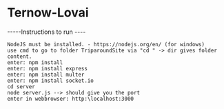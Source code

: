 # Ternow-Lovai


-----Instructions to run ----

    NodeJS must be installed. - https://nodejs.org/en/ (for windows)
    use cmd to go to folder TriparoundSite via "cd " -> dir gives folder content.
    enter: npm install
    enter: npm install express
    enter: npm install multer
    enter: npm install socket.io
    cd server
    node server.js --> should give you the port
    enter in webbrowser: http:\localhost:3000

